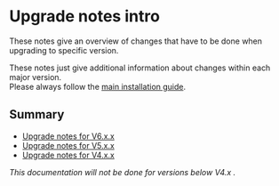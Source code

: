 # Upgrade notes intro

These notes give an overview of changes that have to be done when upgrading to specific version.

These notes just give additional information about changes within each major version.  
Please always follow the [main installation guide](https://manual.seafile.com/deploy/upgrade.html).

## Summary

* [Upgrade notes for V6.x.x](upgrade/upgrade-V6.x.x.md)
* [Upgrade notes for V5.x.x](upgrade/upgrade-V5.x.x.md)
* [Upgrade notes for V4.x.x](upgrade/upgrade-V4.x.x.md)

*This documentation will not be done for versions below V4.x .*
